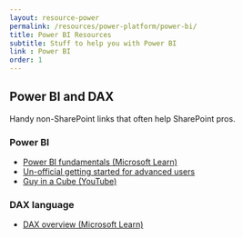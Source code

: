 ```yaml
---
layout: resource-power
permalink: /resources/power-platform/power-bi/
title: Power BI Resources
subtitle: Stuff to help you with Power BI
link : Power BI
order: 1
---
```

## Power BI and DAX

Handy non-SharePoint links that often help SharePoint pros.

### Power BI

- [Power BI fundamentals (Microsoft Learn)](https://learn.microsoft.com/power-bi/fundamentals/)
- [Un-official getting started for advanced users](https://www.youtube.com/watch?v=Ncp6ZCz1VoA)
- [Guy in a Cube (YouTube)](https://www.youtube.com/@GuyinaCube)

### DAX language

- [DAX overview (Microsoft Learn)](https://learn.microsoft.com/dax/dax-overview)
